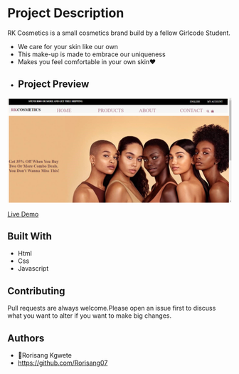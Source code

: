 # Project Description
RK Cosmetics is a small cosmetics brand build by a fellow Girlcode Student.
* We care for your skin like our own
* This make-up is made to embrace our uniqueness
* Makes you feel comfortable in your own skin❤
* ## Project Preview

![Project Screenshot](images/screenshot.PNG)

[Live Demo](https://rorisang07.github.io/Beautyline/)

## Built With
 * Html
 * Css
 * Javascript
## Contributing
Pull requests are always welcome.Please open an issue first to discuss what you want to alter if you want to make big changes.

## Authors
* 👤Rorisang Kgwete
* https://github.com/Rorisang07
